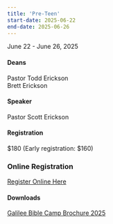 ```yaml
---
title: 'Pre-Teen'
start-date: 2025-06-22
end-date: 2025-06-26
---
```


June 22 - June 26, 2025

#### Deans

Pastor Todd Erickson  
Brett Erickson

#### Speaker

Pastor Scott Erickson

#### Registration

$180 (Early registration: $160)

### Online Registration

[Register Online Here](https://docs.google.com/forms/d/1eBUuQNicCnRe86I3dgl2pYl19YlbArJFrpxTu69_bZY/viewform?edit_requested=true#responses)

#### Downloads

[Galilee Bible Camp Brochure 2025](/files/galilee-bible-camp-2025-brochure.pdf)
